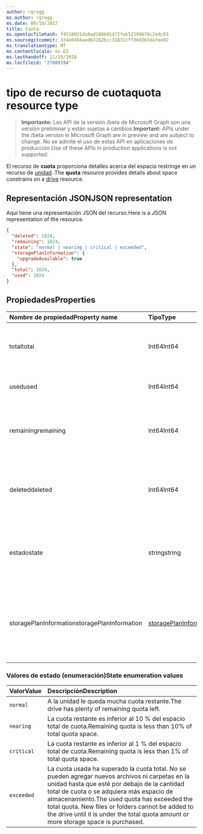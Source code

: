 ```yaml
---
author: rgregg
ms.author: rgregg
ms.date: 09/10/2017
title: Cuota
ms.openlocfilehash: f4518021da8ad180b91472feb52199678c2edc83
ms.sourcegitcommit: 334e84b4aed63162bcc31831cffd6d363dafee02
ms.translationtype: MT
ms.contentlocale: es-ES
ms.lasthandoff: 11/29/2018
ms.locfileid: "27089194"
---
```

# <a name="quota-resource-type"></a><span data-ttu-id="b61a0-102">tipo de recurso de cuota</span><span class="sxs-lookup"><span data-stu-id="b61a0-102">quota resource type</span></span>

> <span data-ttu-id="b61a0-103">**Importante:** Las API de la versión /beta de Microsoft Graph son una versión preliminar y están sujetas a cambios.</span><span class="sxs-lookup"><span data-stu-id="b61a0-103">**Important:** APIs under the /beta version in Microsoft Graph are in preview and are subject to change.</span></span> <span data-ttu-id="b61a0-104">No se admite el uso de estas API en aplicaciones de producción.</span><span class="sxs-lookup"><span data-stu-id="b61a0-104">Use of these APIs in production applications is not supported.</span></span>

<span data-ttu-id="b61a0-105">El recurso de **cuota** proporciona detalles acerca del espacio restringe en un recurso de [unidad](drive.md) .</span><span class="sxs-lookup"><span data-stu-id="b61a0-105">The **quota** resource provides details about space constrains on a [drive](drive.md) resource.</span></span>

## <a name="json-representation"></a><span data-ttu-id="b61a0-106">Representación JSON</span><span class="sxs-lookup"><span data-stu-id="b61a0-106">JSON representation</span></span>

<span data-ttu-id="b61a0-107">Aquí tiene una representación JSON del recurso.</span><span class="sxs-lookup"><span data-stu-id="b61a0-107">Here is a JSON representation of the resource.</span></span>

<!-- {
  "blockType": "resource",
  "optionalProperties": [ ],
  "@odata.type": "microsoft.graph.quota"
}-->

```json
{
  "deleted": 1024,
  "remaining": 1024,
  "state": "normal | nearing | critical | exceeded",
  "storagePlanInformation": {
    "upgradeAvailable": true
  },
  "total": 1024,
  "used": 1024
}
```

## <a name="properties"></a><span data-ttu-id="b61a0-108">Propiedades</span><span class="sxs-lookup"><span data-stu-id="b61a0-108">Properties</span></span>

| <span data-ttu-id="b61a0-109">Nombre de propiedad</span><span class="sxs-lookup"><span data-stu-id="b61a0-109">Property name</span></span> | <span data-ttu-id="b61a0-110">Tipo</span><span class="sxs-lookup"><span data-stu-id="b61a0-110">Type</span></span>   | <span data-ttu-id="b61a0-111">Descripción</span><span class="sxs-lookup"><span data-stu-id="b61a0-111">Description</span></span>                                                                 |
|:--------------|:-------|:----------------------------------------------------------------------------|
| <span data-ttu-id="b61a0-112">total</span><span class="sxs-lookup"><span data-stu-id="b61a0-112">total</span></span>         | <span data-ttu-id="b61a0-113">Int64</span><span class="sxs-lookup"><span data-stu-id="b61a0-113">Int64</span></span>  | <span data-ttu-id="b61a0-p102">Espacio total de almacenamiento permitido, en bytes. Solo lectura.</span><span class="sxs-lookup"><span data-stu-id="b61a0-p102">Total allowed storage space, in bytes. Read-only.</span></span>                           |
| <span data-ttu-id="b61a0-116">used</span><span class="sxs-lookup"><span data-stu-id="b61a0-116">used</span></span>          | <span data-ttu-id="b61a0-117">Int64</span><span class="sxs-lookup"><span data-stu-id="b61a0-117">Int64</span></span>  | <span data-ttu-id="b61a0-p103">Espacio total usado, en bytes. Solo lectura.</span><span class="sxs-lookup"><span data-stu-id="b61a0-p103">Total space used, in bytes. Read-only.</span></span>                                      |
| <span data-ttu-id="b61a0-120">remaining</span><span class="sxs-lookup"><span data-stu-id="b61a0-120">remaining</span></span>     | <span data-ttu-id="b61a0-121">Int64</span><span class="sxs-lookup"><span data-stu-id="b61a0-121">Int64</span></span>  | <span data-ttu-id="b61a0-p104">Espacio total restante antes de alcanzar el límite de cuota, en bytes. Solo lectura.</span><span class="sxs-lookup"><span data-stu-id="b61a0-p104">Total space remaining before reaching the quota limit, in bytes. Read-only.</span></span> |
| <span data-ttu-id="b61a0-124">deleted</span><span class="sxs-lookup"><span data-stu-id="b61a0-124">deleted</span></span>       | <span data-ttu-id="b61a0-125">Int64</span><span class="sxs-lookup"><span data-stu-id="b61a0-125">Int64</span></span>  | <span data-ttu-id="b61a0-p105">Espacio total consumido por los archivos de la Papelera de reciclaje, en bytes. Solo lectura.</span><span class="sxs-lookup"><span data-stu-id="b61a0-p105">Total space consumed by files in the recycle bin, in bytes. Read-only.</span></span>      |
| <span data-ttu-id="b61a0-128">estado</span><span class="sxs-lookup"><span data-stu-id="b61a0-128">state</span></span>         | <span data-ttu-id="b61a0-129">string</span><span class="sxs-lookup"><span data-stu-id="b61a0-129">string</span></span> | <span data-ttu-id="b61a0-p106">Valor de enumeración que indica el estado del espacio de almacenamiento. Solo lectura.</span><span class="sxs-lookup"><span data-stu-id="b61a0-p106">Enumeration value that indicates the state of the storage space. Read-only.</span></span> |
| <span data-ttu-id="b61a0-132">storagePlanInformation</span><span class="sxs-lookup"><span data-stu-id="b61a0-132">storagePlanInformation</span></span>  | [<span data-ttu-id="b61a0-133">storagePlanInformation</span><span class="sxs-lookup"><span data-stu-id="b61a0-133">storagePlanInformation</span></span>](storageplaninformation.md) | <span data-ttu-id="b61a0-134">Información acerca de los planes de cuota de almacenamiento de información de la unidad.</span><span class="sxs-lookup"><span data-stu-id="b61a0-134">Information about the drive's storage quota plans.</span></span> <span data-ttu-id="b61a0-135">Sólo en OneDrive Personal.</span><span class="sxs-lookup"><span data-stu-id="b61a0-135">Only in Personal OneDrive.</span></span>|

### <a name="state-enumeration-values"></a><span data-ttu-id="b61a0-136">Valores de estado (enumeración)</span><span class="sxs-lookup"><span data-stu-id="b61a0-136">State enumeration values</span></span>

| <span data-ttu-id="b61a0-137">Valor</span><span class="sxs-lookup"><span data-stu-id="b61a0-137">Value</span></span>      | <span data-ttu-id="b61a0-138">Descripción</span><span class="sxs-lookup"><span data-stu-id="b61a0-138">Description</span></span>                                                                                                                                                                 |
|:-----------|:----------------------------------------------------------------------------------------------------------------------------------------------------------------------------|
| `normal`   | <span data-ttu-id="b61a0-139">A la unidad le queda mucha cuota restante.</span><span class="sxs-lookup"><span data-stu-id="b61a0-139">The drive has plenty of remaining quota left.</span></span>                                                                                                                               |
| `nearing`  | <span data-ttu-id="b61a0-140">La cuota restante es inferior al 10 % del espacio total de cuota.</span><span class="sxs-lookup"><span data-stu-id="b61a0-140">Remaining quota is less than 10% of total quota space.</span></span>                                                                                                                      |
| `critical` | <span data-ttu-id="b61a0-141">La cuota restante es inferior al 1 % del espacio total de cuota.</span><span class="sxs-lookup"><span data-stu-id="b61a0-141">Remaining quota is less than 1% of total quota space.</span></span>                                                                                                                       |
| `exceeded` | <span data-ttu-id="b61a0-p108">La cuota usada ha superado la cuota total. No se pueden agregar nuevos archivos ni carpetas en la unidad hasta que esté por debajo de la cantidad total de cuota o se adquiera más espacio de almacenamiento.</span><span class="sxs-lookup"><span data-stu-id="b61a0-p108">The used quota has exceeded the total quota. New files or folders cannot be added to the drive until it is under the total quota amount or more storage space is purchased.</span></span> |

<!-- {
  "type": "#page.annotation",
  "description": "The quota facet provides information about how much space the OneDrive has available.",
  "keywords": "quota,available,remaining,used",
  "section": "documentation",
  "tocPath": "Facets/Quota"
} -->
